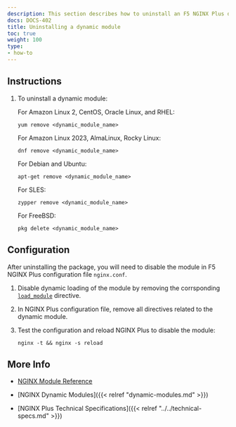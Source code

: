 ```yaml
---
description: This section describes how to uninstall an F5 NGINX Plus dynamic module.
docs: DOCS-402
title: Uninstalling a dynamic module
toc: true
weight: 100
type:
- how-to
---
```



<span id="uninstall"></span>
## Instructions

1. To uninstall a dynamic module:

   For Amazon Linux 2, CentOS, Oracle Linux, and RHEL:

   ```shell
   yum remove <dynamic_module_name>
   ```

   For Amazon Linux 2023, AlmaLinux, Rocky Linux:

   ```shell
   dnf remove <dynamic_module_name>
   ```

   For Debian and Ubuntu:

   ```shell
   apt-get remove <dynamic_module_name>
   ```

   For SLES:

   ```shell
   zypper remove <dynamic_module_name>
   ```

   For FreeBSD:

   ```shell
   pkg delete <dynamic_module_name>
   ```


<span id="configure"></span>

## Configuration

After uninstalling the package, you will need to disable the module in F5 NGINX Plus configuration file `nginx.conf`.

1. Disable dynamic loading of the module by removing the corrsponding [`load_module`](https://nginx.org/en/docs/ngx_core_module.html#load_module) directive.

2. In NGINX Plus configuration file, remove all directives related to the dynamic module.

3. Test the configuration and reload NGINX Plus to disable the module:

   ```shell
   nginx -t && nginx -s reload
   ```


<span id="info"></span>
## More Info

- [NGINX Module Reference](https://nginx.org/en/docs/)

- [NGINX Dynamic Modules]({{< relref "dynamic-modules.md" >}})

- [NGINX Plus Technical Specifications]({{< relref "../../technical-specs.md" >}})

